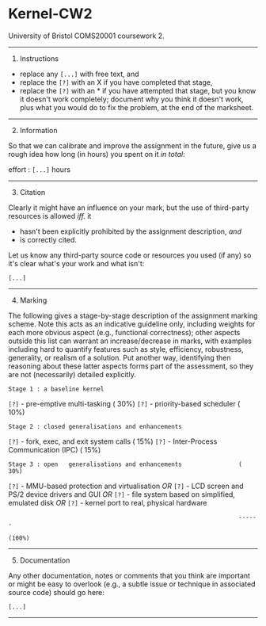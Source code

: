 # Kernel-CW2
University of Bristol COMS20001 coursework 2.

-------------------------------------------------------------------------------

1. Instructions

- replace any `[...]` with free text,
  and
- replace the `[?]` with an X if you have completed that stage,
- replace the `[?]` with an * if you have attempted that stage, but you know
  it doesn't work completely; document why you think it doesn't work, plus
  what you would do to fix the problem, at the end of the marksheet.

-------------------------------------------------------------------------------

2. Information

So that we can calibrate and improve the assignment in the future, give us
a rough idea how long (in hours) you spent on it *in total*:

effort : `[...]` hours

-------------------------------------------------------------------------------

3. Citation

Clearly it might have an influence on your mark, but the use of third-party
resources is allowed *iff.* it

- hasn't been explicitly prohibited by the assignment description, *and*
- is correctly cited.

Let us know any third-party source code or resources you used (if any) so
it's clear what's your work and what isn't:

`[...]`

-------------------------------------------------------------------------------

4. Marking

The following gives a stage-by-stage description of the assignment marking
scheme.  Note this acts as an indicative guideline only, including weights
for each more obvious aspect (e.g., functional correctness); other aspects
outside this list can warrant an increase/decrease in marks, with examples
including hard to quantify features such as style, efficiency, robustness, 
generality, or realism of a solution.  Put another way, identifying then
reasoning about these latter aspects forms part of the assessment, so they
are not (necessarily) detailed explicitly.

    Stage 1 : a baseline kernel
`[?]`           - pre-emptive multi-tasking                            ( 30%)
`[?]`           - priority-based scheduler                             ( 10%)

    Stage 2 : closed generalisations and enhancements
`[?]`           - fork, exec, and exit system calls                    ( 15%)
`[?]`           - Inter-Process Communication (IPC)                    ( 15%)

    Stage 3 : open   generalisations and enhancements                ( 30%)
`[?]`           - MMU-based protection and virtualisation
                *OR*
`[?]`           - LCD screen and PS/2 device drivers and GUI
                *OR*
`[?]`           - file system based on simplified, emulated disk
                *OR*
`[?]`           - kernel port to real, physical hardware                     

                                                                     ------
                                                                     (100%)

-------------------------------------------------------------------------------

5. Documentation

Any other documentation, notes or comments that you think are important or
might be easy to overlook (e.g., a subtle issue or technique in associated
source code) should go here:

`[...]`

-------------------------------------------------------------------------------

